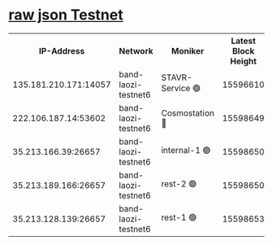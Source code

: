 
[raw json Testnet](https://rpc-check.bandt.stavr.tech/bandt/rpcbandt_result.json)
=

<table><tr><th>IP-Address</th><th>Network</th><th>Moniker</th><th>Latest Block Height</th><th>Earliest Block Height</th><th>Catching Up</th><th>Tx Index</th><th>Voting Power</th><th>Scan Time</th></tr><tr><td>135.181.210.171:14057</td><td>band-laozi-testnet6</td><td>STAVR-Service 🟢</td><td>15596610</td><td>15322501</td><td>False</td><td>on</td><td>0</td><td>2024-02-06T19:27:25.954822432UTC</td></tr><tr><td>222.106.187.14:53602</td><td>band-laozi-testnet6</td><td>Cosmostation 🔴</td><td>15598649</td><td>15423001</td><td>False</td><td>on</td><td>2203623</td><td>2024-02-06T19:27:27.393929257UTC</td></tr><tr><td>35.213.166.39:26657</td><td>band-laozi-testnet6</td><td>internal-1 🟢</td><td>15598650</td><td>15498650</td><td>False</td><td>on</td><td>0</td><td>2024-02-06T19:27:28.391942228UTC</td></tr><tr><td>35.213.189.166:26657</td><td>band-laozi-testnet6</td><td>rest-2 🟢</td><td>15598650</td><td>15498650</td><td>False</td><td>on</td><td>0</td><td>2024-02-06T19:27:29.385098762UTC</td></tr><tr><td>35.213.128.139:26657</td><td>band-laozi-testnet6</td><td>rest-1 🟢</td><td>15598653</td><td>15498653</td><td>False</td><td>on</td><td>0</td><td>2024-02-06T19:27:34.384613347UTC</td></tr></table>
